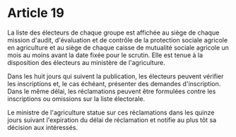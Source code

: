 # Article 19

La liste des électeurs de chaque groupe est affichée au siège de chaque    mission d'audit, d'évaluation et de contrôle de la protection sociale agricole en agriculture et au siège de chaque caisse de mutualité sociale agricole un mois au moins avant la date fixée pour le scrutin. Elle est tenue à la disposition des électeurs au ministère de l'agriculture.

Dans les huit jours qui suivent la publication, les électeurs peuvent vérifier les inscriptions et, le cas échéant, présenter des demandes d'inscription. Dans le même délai, les réclamations peuvent être formulées contre les inscriptions ou omissions sur la liste électorale.

Le ministre de l'agriculture statue sur ces réclamations dans les quinze jours suivant l'expiration du délai de réclamation et notifie au plus tôt sa décision aux intéressés.
